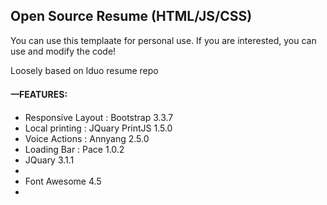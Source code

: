 <h2>Open Source Resume (HTML/JS/CSS)</h2>
<p>You can use this templaate for personal use. If you are interested, you can use and modify the code!</p>
<p>Loosely based on lduo resume repo</p>

<h4>一FEATURES:</h4>
<ul>
  <li> Responsive Layout : Bootstrap 3.3.7 </li>
  <li> Local printing : JQuary PrintJS 1.5.0 </li>
  <li> Voice Actions : Annyang 2.5.0 </li>
  <li> Loading Bar : Pace 1.0.2 </li>
  <li> JQuary 3.1.1 <li>
  <li> Font Awesome 4.5 <li>
</ul>
